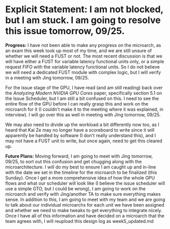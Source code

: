 # Explicit Statement: I am not blocked, but I am stuck. I am going to resolve this issue tomorrow, 09/25.

__Progress:__ I have not been able to make any progress on the microarch, as an exam this week took up most of my time, and we are still unsure of whether we will need a FUST or not. The most recent discussion is that we will have either a FUST for variable latency functional units only, or a simple request FIFO with the variable latency functional units. So I do not believe we will need a dedicated FUST module with complex logic, but I will verify in a meeting with Jing tomorrow, 09/25. 

For the issue stage of the GPU, I have read (and am still reading) back over the *Analyzing Modern NVIDIA GPU Cores* paper, specifically section 5.1 on the Issue Scheduler, but I am still a bit confused on this. I need to see the entire flow of the GPU before I can really grasp this and work on the microarch for it (I couldn't make it to the meeting where it was explained, in interview). I will go over this as well in meeting with Jing tomorrow, 09/25. 

We may also need to divide up the workload a bit differently now too, as I heard that Kai Ze may no longer have a scoreboard to write since it will apparently be handled by software (I don't really understand this), and I may not have a FUST unit to write, but once again, need to get this cleared up.

__Future Plans:__ Moving forward, I am going to meet with Jing tomorrow, 09/25, to sort out this confusion and get chugging along with the microarchitecture. I will do my best to ensure I am caught up and in-line with the date we set in the timeline for the microarch to be finalized (this Sunday). Once I get a more comprehensive idea of how the whole GPU flows and what our scheduler will look like (I believe the issue scheduler will use a simple GTO, but I could be wrong), I am going to work on the microarch and verify with Jing/another TA to make sure everything makes sense. In addition to this, I am going to meet with my team and we are going to talk about our individual microarchs for each unit we have been assigned and whether we need to make tweaks to get everything to integrate nicely. Once I have all of this information and have decided on a microarch that the team agrees with, I will reupload this design log as week5_updated.md